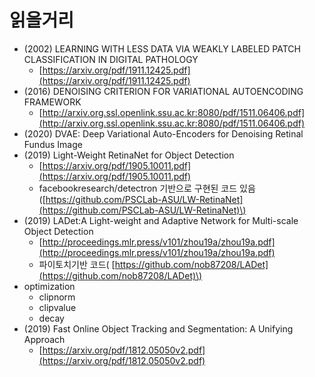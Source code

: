 # 읽을거리

* \(2002\) LEARNING WITH LESS DATA VIA WEAKLY LABELED PATCH CLASSIFICATION IN DIGITAL PATHOLOGY
  * [https://arxiv.org/pdf/1911.12425.pdf](https://arxiv.org/pdf/1911.12425.pdf)
* \(2016\) DENOISING CRITERION FOR VARIATIONAL AUTOENCODING FRAMEWORK
  * [http://arxiv.org.ssl.openlink.ssu.ac.kr:8080/pdf/1511.06406.pdf](http://arxiv.org.ssl.openlink.ssu.ac.kr:8080/pdf/1511.06406.pdf)
* \(2020\) DVAE: Deep Variational Auto-Encoders for Denoising Retinal Fundus Image
* \(2019\) Light-Weight RetinaNet for Object Detection
  * [https://arxiv.org/pdf/1905.10011.pdf](https://arxiv.org/pdf/1905.10011.pdf)
  * facebookresearch/detectron 기반으로 구현된 코드 있음\([https://github.com/PSCLab-ASU/LW-RetinaNet](https://github.com/PSCLab-ASU/LW-RetinaNet)\)
* \(2019\) LADet:A Light-weight and Adaptive Network for Multi-scale Object Detection
  * [http://proceedings.mlr.press/v101/zhou19a/zhou19a.pdf](http://proceedings.mlr.press/v101/zhou19a/zhou19a.pdf)
  * 파이토치기반 코드\( [https://github.com/nob87208/LADet](https://github.com/nob87208/LADet)\)
* optimization
  * clipnorm
  * clipvalue
  * decay
* \(2019\) Fast Online Object Tracking and Segmentation: A Unifying Approach
  * [https://arxiv.org/pdf/1812.05050v2.pdf](https://arxiv.org/pdf/1812.05050v2.pdf)



